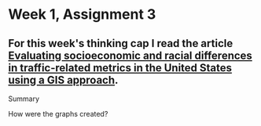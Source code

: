 # Week 1, Assignment 3
## For this week's thinking cap I read the article [Evaluating socioeconomic and racial differences in traffic-related metrics in the United States using a GIS approach](https://www.researchgate.net/profile/Jianping-Xue/publication/230632827_Evaluating_socioeconomic_and_racial_differences_in_traffic-related_metrics_in_the_United_States_using_a_GIS_approach/links/540f4b6f0cf2d8daaad0a0a5/Evaluating-socioeconomic-and-racial-differences-in-traffic-related-metrics-in-the-United-States-using-a-GIS-approach.pdf).  

Summary 

How were the graphs created? 



